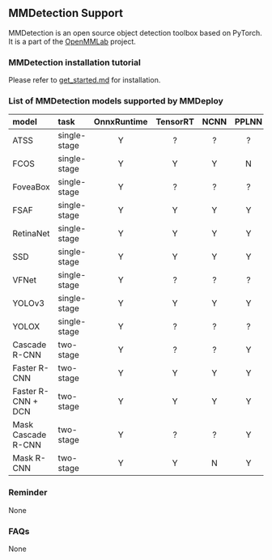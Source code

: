 ## MMDetection Support

MMDetection is an open source object detection toolbox based on PyTorch. It is a part of the [OpenMMLab](https://openmmlab.com/) project.

### MMDetection installation tutorial

Please refer to [get_started.md](https://github.com/open-mmlab/mmdetection/blob/master/docs/en/get_started.md) for installation.

### List of MMDetection models supported by MMDeploy

| model              | task         | OnnxRuntime | TensorRT | NCNN | PPLNN | OpenVINO | model config file(example)                                           |
|:-------------------|:-------------|:-----------:|:--------:|:----:|:---:|:--------:|:---------------------------------------------------------------------|
| ATSS               | single-stage |      Y      |    ?     |  ?   |  ?  |    Y     | $MMDET_DIR/configs/atss/atss_r50_fpn_1x_coco.py                      |
| FCOS               | single-stage |      Y      |    Y     |  Y   |  N  |    Y     | $MMDET_DIR/configs/fcos/fcos_r50_caffe_fpn_gn-head_4x4_1x_coco.py    |
| FoveaBox           | single-stage |      Y      |    ?     |  ?   |  ?  |    Y     | $MMDET_DIR/configs/foveabox/fovea_r50_fpn_4x4_1x_coco.py             |
| FSAF               | single-stage |      Y      |    Y     |  Y   |  Y  |    Y     | $MMDET_DIR/configs/fsaf/fsaf_r50_fpn_1x_coco.py                      |
| RetinaNet          | single-stage |      Y      |    Y     |  Y   |  Y  |    Y     | $MMDET_DIR/configs/retinanet/retinanet_r50_fpn_1x_coco.py            |
| SSD                | single-stage |      Y      |    Y     |  Y   |  Y  |    Y     | $MMDET_DIR/configs/ssd/ssd300_coco.py                                |
| VFNet              | single-stage |      Y      |    ?     |  ?   |  ?  |    Y     | $MMDET_DIR/configs/vfnet/vfnet_r50_fpn_1x_coco.py                    |
| YOLOv3             | single-stage |      Y      |    Y     |  Y   |  Y  |    Y     | $MMDET_DIR/configs/yolo/yolov3_d53_mstrain-608_273e_coco.py          |
| YOLOX              | single-stage |      Y      |    ?     |  ?   |  ?  |    Y     | $MMDET_DIR/configs/yolox/yolox_tiny_8x8_300e_coco.py                 |
| Cascade R-CNN      | two-stage    |      Y      |    ?     |  ?   |  Y  |    Y     | $MMDET_DIR/configs/cascade_rcnn/cascade_rcnn_r50_fpn_1x_coco.py      |
| Faster R-CNN       | two-stage    |      Y      |    Y     |  Y   |  Y  |    Y     | $MMDET_DIR/configs/faster_rcnn/faster_rcnn_r50_fpn_1x_coco.py        |
| Faster R-CNN + DCN | two-stage    |      Y      |    Y     |  Y   |  Y  |    Y     | $MMDET_DIR/configs/dcn/faster_rcnn_r50_fpn_dconv_c3-c5_1x_coco.py`   |
| Mask Cascade R-CNN | two-stage    |      Y      |    ?     |  ?   |  Y  |    Y     | $MMDET_DIR/configs/cascade_rcnn/cascade_mask_rcnn_r50_fpn_1x_coco.py |
| Mask R-CNN         | two-stage    |      Y      |    Y     |  N   |  Y  |    Y     | $MMDET_DIR/configs/mask_rcnn/mask_rcnn_r50_fpn_1x_coco.py            |

### Reminder

None

### FAQs

None
